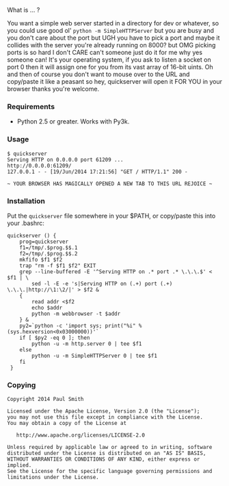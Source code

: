 What is ... ?

You want a simple web server started in a directory for dev or whatever, so you
could use good ol' `python -m SimpleHTTPServer` but you are busy and you don't
care about the port but UGH you have to pick a port and maybe it collides with
the server you're already running on 8000? but OMG picking ports is so hard I
don't CARE can't someone just do it for me why yes someone can! It's your
operating system, if you ask to listen a socket on port 0 then it will assign
one for you from its vast array of 16-bit uints. Oh and then of course you don't
want to mouse over to the URL and copy/paste it like a peasant so hey,
quickserver will open it FOR YOU in your browser thanks you're welcome.

### Requirements

 * Python 2.5 or greater. Works with Py3k.

### Usage

    $ quickserver
    Serving HTTP on 0.0.0.0 port 61209 ...
    http://0.0.0.0:61209/
    127.0.0.1 - - [19/Jun/2014 17:21:56] "GET / HTTP/1.1" 200 -

    ~ YOUR BROWSER HAS MAGICALLY OPENED A NEW TAB TO THIS URL REJOICE ~

### Installation

Put the `quickserver` file somewhere in your $PATH, or copy/paste this into your
.bashrc:

``` shell
quickserver () {
    prog=quickserver
    f1=/tmp/.$prog.$$.1
    f2=/tmp/.$prog.$$.2
    mkfifo $f1 $f2
    trap "rm -f $f1 $f2" EXIT
    grep --line-buffered -E '^Serving HTTP on .* port .* \.\.\.$' < $f1 | \
        sed -l -E -e 's|Serving HTTP on (.+) port (.+) \.\.\.|http://\1:\2/|' > $f2 &
    {
        read addr <$f2
        echo $addr
        python -m webbrowser -t $addr
    } &
    py2=`python -c 'import sys; print("%i" % (sys.hexversion<0x03000000))'`
    if [ $py2 -eq 0 ]; then
        python -u -m http.server 0 | tee $f1
    else
        python -u -m SimpleHTTPServer 0 | tee $f1
    fi
 }
 ```

### Copying

```
Copyright 2014 Paul Smith

Licensed under the Apache License, Version 2.0 (the "License");
you may not use this file except in compliance with the License.
You may obtain a copy of the License at
 
   http://www.apache.org/licenses/LICENSE-2.0
 
Unless required by applicable law or agreed to in writing, software
distributed under the License is distributed on an "AS IS" BASIS,
WITHOUT WARRANTIES OR CONDITIONS OF ANY KIND, either express or implied.
See the License for the specific language governing permissions and
limitations under the License.
```

